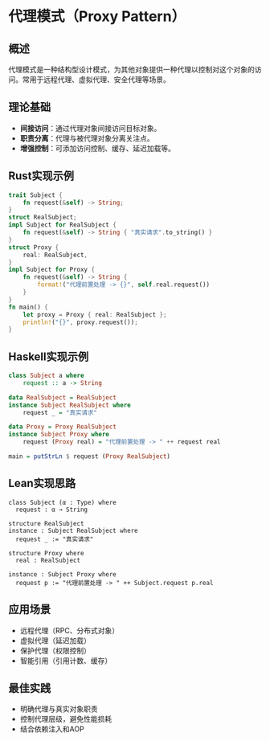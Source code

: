# 代理模式（Proxy Pattern）

## 概述

代理模式是一种结构型设计模式，为其他对象提供一种代理以控制对这个对象的访问。常用于远程代理、虚拟代理、安全代理等场景。

## 理论基础

- **间接访问**：通过代理对象间接访问目标对象。
- **职责分离**：代理与被代理对象分离关注点。
- **增强控制**：可添加访问控制、缓存、延迟加载等。

## Rust实现示例

```rust
trait Subject {
    fn request(&self) -> String;
}
struct RealSubject;
impl Subject for RealSubject {
    fn request(&self) -> String { "真实请求".to_string() }
}
struct Proxy {
    real: RealSubject,
}
impl Subject for Proxy {
    fn request(&self) -> String {
        format!("代理前置处理 -> {}", self.real.request())
    }
}
fn main() {
    let proxy = Proxy { real: RealSubject };
    println!("{}", proxy.request());
}
```

## Haskell实现示例

```haskell
class Subject a where
    request :: a -> String

data RealSubject = RealSubject
instance Subject RealSubject where
    request _ = "真实请求"

data Proxy = Proxy RealSubject
instance Subject Proxy where
    request (Proxy real) = "代理前置处理 -> " ++ request real

main = putStrLn $ request (Proxy RealSubject)
```

## Lean实现思路

```lean
class Subject (α : Type) where
  request : α → String

structure RealSubject
instance : Subject RealSubject where
  request _ := "真实请求"

structure Proxy where
  real : RealSubject

instance : Subject Proxy where
  request p := "代理前置处理 -> " ++ Subject.request p.real
```

## 应用场景

- 远程代理（RPC、分布式对象）
- 虚拟代理（延迟加载）
- 保护代理（权限控制）
- 智能引用（引用计数、缓存）

## 最佳实践

- 明确代理与真实对象职责
- 控制代理层级，避免性能损耗
- 结合依赖注入和AOP
